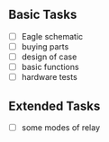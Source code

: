 ## Basic Tasks
- [ ] Eagle schematic
- [ ] buying parts
- [ ] design of case
- [ ] basic functions
- [ ] hardware tests

## Extended Tasks  
- [ ] some modes of relay

